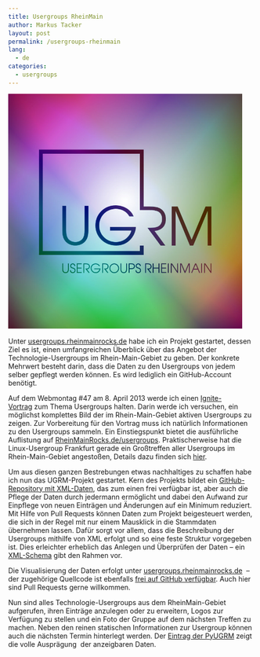 ```yaml
---
title: Usergroups RheinMain
author: Markus Tacker
layout: post
permalink: /usergroups-rheinmain
lang:
  - de
categories:
  - usergroups
---
```

[<img class="alignnone size-full wp-image-384" alt="visual" src="/uploads/2013/01/visual.jpg" width="478" />][1]

Unter [usergroups.rheinmainrocks.de][1] habe ich ein Projekt gestartet, dessen Ziel es ist, einen umfangreichen Überblick über das Angebot der Technologie-Usergroups im Rhein-Main-Gebiet zu geben. Der konkrete Mehrwert besteht darin, dass die Daten zu den Usergroups von jedem selber gepflegt werden können. Es wird lediglich ein GitHub-Account benötigt.

<!--more-->

Auf dem Webmontag #47 am 8. April 2013 werde ich einen [Ignite-Vortrag][2] zum Thema Usergroups halten. Darin werde ich versuchen, ein möglichst komplettes Bild der im Rhein-Main-Gebiet aktiven Usergroups zu zeigen. Zur Vorbereitung für den Vortrag muss ich natürlich Informationen zu den Usergroups sammeln. Ein Einstiegspunkt bietet die ausführliche Auflistung auf [RheinMainRocks.de/usergroups][3]. Praktischerweise hat die Linux-Usergroup Frankfurt gerade ein Großtreffen aller Usergroups im Rhein-Main-Gebiet angestoßen, Details dazu finden sich [hier][4].

Um aus diesen ganzen Bestrebungen etwas nachhaltiges zu schaffen habe ich nun das UGRM-Projekt gestartet. Kern des Projekts bildet ein [GitHub-Repository mit XML-Daten][5], das zum einen frei verfügbar ist, aber auch die Pflege der Daten durch jedermann ermöglicht und dabei den Aufwand zur Einpflege von neuen Einträgen und Änderungen auf ein Minimum reduziert. Mit Hilfe von Pull Requests können Daten zum Projekt beigesteuert werden, die sich in der Regel mit nur einem Mausklick in die Stammdaten übernehmen lassen. Dafür sorgt vor allem, dass die Beschreibung der Usergroups mithilfe von XML erfolgt und so eine feste Struktur vorgegeben ist. Dies erleichter erheblich das Anlegen und Überprüfen der Daten – ein [XML-Schema][6] gibt den Rahmen vor.

Die Visualisierung der Daten erfolgt unter [usergroups.rheinmainrocks.de][1]  – der zugehörige Quellcode ist ebenfalls [frei auf GitHub verfügbar][7]. Auch hier sind Pull Requests gerne willkommen.

Nun sind alles Technologie-Usergroups aus dem RheinMain-Gebiet aufgerufen, ihren Einträge anzulegen oder zu erweitern, Logos zur Verfügung zu stellen und ein Foto der Gruppe auf dem nächsten Treffen zu machen. Neben den reinen statischen Informationen zur Usergroup können auch die nächsten Termin hinterlegt werden. Der [Eintrag der PyUGRM][8] zeigt die volle Ausprägung  der anzeigbaren Daten.

 [1]: http://usergroups.rheinmainrocks.de/
 [2]: http://en.wikipedia.org/wiki/Ignite_(event)
 [3]: http://RheinMainRocks.de/usergroups
 [4]: http://www.lug-frankfurt.de/FrUsKon
 [5]: https://github.com/tacker/ugrm-data
 [6]: https://github.com/tacker/ugrm-data/blob/master/xsd/usergroup.xsd
 [7]: https://github.com/tacker/ugrm
 [8]: http://usergroups.rheinmainrocks.de/usergroup/pyugrm
